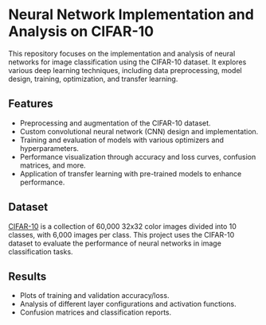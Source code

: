 # Neural Network Implementation and Analysis on CIFAR-10

This repository focuses on the implementation and analysis of neural networks for image classification using the CIFAR-10 dataset. It explores various deep learning techniques, including data preprocessing, model design, training, optimization, and transfer learning.

## Features
- Preprocessing and augmentation of the CIFAR-10 dataset.
- Custom convolutional neural network (CNN) design and implementation.
- Training and evaluation of models with various optimizers and hyperparameters.
- Performance visualization through accuracy and loss curves, confusion matrices, and more.
- Application of transfer learning with pre-trained models to enhance performance.

## Dataset
[CIFAR-10](https://www.cs.toronto.edu/~kriz/cifar.html) is a collection of 60,000 32x32 color images divided into 10 classes, with 6,000 images per class. This project uses the CIFAR-10 dataset to evaluate the performance of neural networks in image classification tasks.

## Results
- Plots of training and validation accuracy/loss.
- Analysis of different layer configurations and activation functions.
- Confusion matrices and classification reports.